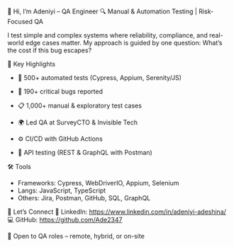 👋 Hi, I’m Adeniyi – QA Engineer
🔍 Manual & Automation Testing | Risk-Focused QA

I test simple and complex systems where reliability, compliance, and real-world edge cases matter. My approach is guided by one question: What’s the cost if this bug escapes?

🚀 Key Highlights
- 🧪 500+ automated tests (Cypress, Appium, Serenity/JS)

- 🐞 190+ critical bugs reported

- 📋 1,000+ manual & exploratory test cases

- 🌍 Led QA at SurveyCTO & Invisible Tech

- ⚙️ CI/CD with GitHub Actions

- 🔗 API testing (REST & GraphQL with Postman)

🛠️ Tools
- Frameworks: Cypress, WebDriverIO, Appium, Selenium
- Langs: JavaScript, TypeScript
- Others: Jira, Postman, GitHub, SQL, GraphQL

🤝 Let’s Connect
🔗 LinkedIn: https://www.linkedin.com/in/adeniyi-adeshina/
💻 GitHub: https://github.com/Ade2347

📣 Open to QA roles – remote, hybrid, or on-site

